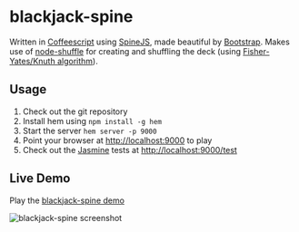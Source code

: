 blackjack-spine
===============
Written in [Coffeescript](http://coffeescript.org) using [SpineJS](http://spinejs.com), made beautiful by [Bootstrap](http://getbootstrap.com). Makes use of [node-shuffle](https://github.com/TroyGoode/node-shuffle) for creating and shuffling the deck (using [Fisher-Yates/Knuth algorithm](http://en.wikipedia.org/wiki/Fisher%E2%80%93Yates_shuffle)).

Usage
-----
1. Check out the git repository
2. Install hem using ```npm install -g hem```
3. Start the server ```hem server -p 9000```
4. Point your browser at [http://localhost:9000](http://localhost:9000) to play
5. Check out the [Jasmine](http://pivotal.github.com/jasmine) tests at [http://localhost:9000/test](http://localhost:9000/test)

Live Demo
---------
Play the [blackjack-spine demo](http://blackjack-spine.s3-website-us-west-1.amazonaws.com)

![blackjack-spine screenshot](http://blackjack-spine.s3-website-us-west-1.amazonaws.com/screenshot.png)
